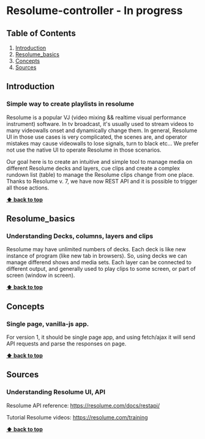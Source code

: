 # Resolume-controller - In progress

## Table of Contents
  1. [Introduction](#introduction)
  2. [Resolume_basics](#Resolume_basics)
  3. [Concepts](#concepts)
  4. [Sources](#Sources)
  

## Introduction
### Simple way to create playlists in resolume
Resolume is a popular VJ (video  mixing && realtime visual performance instrument) software. In tv broadcast, it's usually used to stream videos to many videowalls onset and dynamically change them. In general, Resolume UI in those use cases is very complicated, the scenes are, and operator mistakes may cause videowalls to lose signals, turn to black etc... We prefer not use the native UI to operate Resolume in those scenarios. 

Our goal here is to create an intuitive and simple tool to manage media on different Resolume decks and layers, cue clips and create a complex rundown list (table) to manage the Resolume clips change from one place. Thanks to Resolume v. 7, we have now REST API and it is possible to trigger all those actions.

**[⬆ back to top](#table-of-contents)**

## **Resolume_basics**
### Understanding Decks, columns, layers and clips
Resolume may have unlimited numbers of decks. Each deck is like new instance of program (like new tab in browsers). So, using decks we can manage differend shows and media sets. Each layer can be connected to different output, and generally used to play clips to some screen, or part of screen (window in screen). 

**[⬆ back to top](#table-of-contents)**

## **Concepts**
### Single page, vanilla-js app.
For version 1, it should be single page app, and using fetch/ajax it will send API requests and parse the responses on page.

**[⬆ back to top](#table-of-contents)**

## **Sources**
### Understanding Resolume UI, API
Resolume API reference: https://resolume.com/docs/restapi/

Tutorial Resolume videos: https://resolume.com/training

**[⬆ back to top](#table-of-contents)**
